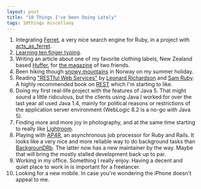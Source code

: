 ```yaml
---
layout: post
title: "10 Things I've been Doing Lately"
tags: 10things miscellany
---
```

1. Integrating [Ferret](http://ferret.davebalmain.com/trac), a very nice search engine for Ruby, in a project with [acts\_as\_ferret](http://projects.jkraemer.net/acts_as_ferret/wiki).
2. [Learning ten finger typing](http://www.paperplanes.de/archives/2007/7/23/learning_ten_finger_typing/).
3. Writing an article about one of my favorite clothing labels, New Zealand based [Huffer](http://www.huffer.co.nz/), for [the magazine](http://www.rauschmagazin.de/) of two friends.
4. Been hiking though [snowy mountains](http://www.flickr.com/photos/ipom/927272066/) in Norway on my summer holiday.
5. Reading ["RESTful Web Services"](http://www.oreilly.com/catalog/9780596529260/) by [Leonard Richardson](http://www.crummy.com/) and [Sam Ruby](http://intertwingly.net/blog/). A highly recommended book on [REST](http://www.ics.uci.edu/~fielding/pubs/dissertation/top.htm) which I'm starting to like.
6. Doing my first real-life project with the features of Java 5. That might sound a little ridiculous, but the clients using Java I worked for over the last year all used Java 1.4, mainly for political reasons or restrictions of the application server environment (WebLogic 8.2 is a no-go with Java 5).
7. Finding more and more joy in photography, and at the same time starting to really like [Lightroom](http://www.adobe.com/products/photoshoplightroom/).
8. Playing with [AP4R](http://ap4r.rubyforge.org/wiki/wiki.pl?HomePage), an asynchronous job processor for Ruby and Rails. It looks like a very nice and more reliable way to do background tasks than [BackgrounDRb](http://backgroundrb.rubyforge.org/). The latter now has a new maintainer by the way. Maybe that will bring the mostly stalled development back up to par.
9. Working in my office. Something I really enjoy. Having a decent and quiet place to work in is important for a freelancer.
10. Looking for a new mobile. In case you're wondering the iPhone doesn't appeal to me.